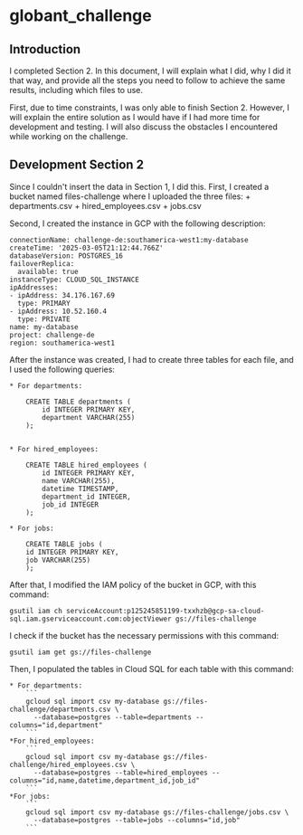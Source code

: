 # globant_challenge
## Introduction
I completed Section 2. In this document, I will explain what I did, why I did it that way, and provide all the steps you need to follow to achieve the same results, including which files to use.

First, due to time constraints, I was only able to finish Section 2. However, I will explain the entire solution as I would have if I had more time for development and testing. I will also discuss the obstacles I encountered while working on the challenge.

## Development Section 2

Since I couldn't insert the data in Section 1, I did this. First, I created a bucket named files-challenge where I uploaded the three files:
	+ departments.csv
	+ hired_employees.csv
	+ jobs.csv

Second, I created the instance in GCP with the following description:
	
	connectionName: challenge-de:southamerica-west1:my-database
	createTime: '2025-03-05T21:12:44.766Z'
	databaseVersion: POSTGRES_16
	failoverReplica:
	  available: true
	instanceType: CLOUD_SQL_INSTANCE
	ipAddresses:
	- ipAddress: 34.176.167.69
	  type: PRIMARY
	- ipAddress: 10.52.160.4
	  type: PRIVATE
	name: my-database
	project: challenge-de
	region: southamerica-west1
	

After the instance was created, I had to create three tables for each file, and I used the following queries:

	* For departments:

		CREATE TABLE departments (
		    id INTEGER PRIMARY KEY,
		    department VARCHAR(255)
		);


	* For hired_employees:

		CREATE TABLE hired_employees (
		    id INTEGER PRIMARY KEY,
		    name VARCHAR(255),
		    datetime TIMESTAMP,
		    department_id INTEGER,
		    job_id INTEGER
		);

	* For jobs:
		
		CREATE TABLE jobs (
	    id INTEGER PRIMARY KEY,
	    job VARCHAR(255)
		);

After that, I modified the IAM policy of the bucket in GCP, with this command:
```
gsutil iam ch serviceAccount:p125245851199-txxhzb@gcp-sa-cloud-sql.iam.gserviceaccount.com:objectViewer gs://files-challenge
```

I check if the bucket has the necessary permissions with this command:
```
gsutil iam get gs://files-challenge
```

Then, I populated the tables in Cloud SQL for each table with this command:


	* For departments:
		```
		gcloud sql import csv my-database gs://files-challenge/departments.csv \
		  --database=postgres --table=departments --columns="id,department"
		```
	*For hired_employees:
		```
		gcloud sql import csv my-database gs://files-challenge/hired_employees.csv \
		  --database=postgres --table=hired_employees --columns="id,name,datetime,department_id,job_id"
		```
	*For jobs:
		```
		gcloud sql import csv my-database gs://files-challenge/jobs.csv \
		  --database=postgres --table=jobs --columns="id,job"
		```


